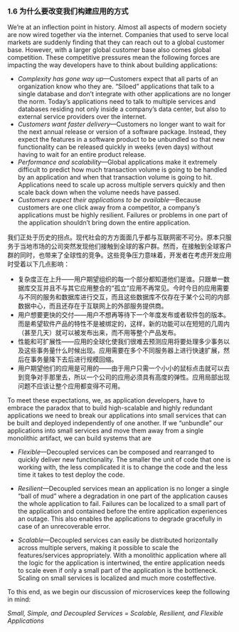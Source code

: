 ### 1.6 为什么要改变我们构建应用的方式

We’re at an inflection point in history. Almost all aspects of modern society are now wired together via the internet. Companies that used to serve local markets are suddenly finding that they can reach out to a global customer base. However, with a larger global customer base also comes global competition. These competitive pressures mean the following forces are impacting the way developers have to think about building applications:

* _Complexity has gone way up_—Customers expect that all parts of an organization know who they are. “Siloed” applications that talk to a single database and don’t integrate with other applications are no longer the norm. Today’s applications need to talk to multiple services and databases residing not only inside a company’s data center, but also to external service providers over the internet.
* _Customers want faster delivery_—Customers no longer want to wait for the next annual release or version of a software package. Instead, they expect the features in a software product to be unbundled so that new functionality can be released quickly in weeks \(even days\) without having to wait for an entire product release.
* _Performance and scalability_—Global applications make it extremely difficult to predict how much transaction volume is going to be handled by an application and when that transaction volume is going to hit. Applications need to scale up across multiple servers quickly and then scale back down when the volume needs have passed.
* _Customers expect their applications to be available_—Because customers are one click away from a competitor, a company’s applications must be highly resilient. Failures or problems in one part of the application shouldn’t bring down the entire application.

我们正处于历史的拐点。现代社会的方方面面几乎都与互联网密不可分。原本只服务于当地市场的公司突然发现他们接触到全球的客户群。然而，在接触到全球客户群的同时，也带来了全球性的竞争。这些竞争压力意味着，开发者在考虑开发应用时受着以下几点影响：

* 复杂度正在上升——用户期望组织的每一个部分都知道他们是谁。只跟单一数据库交互并且不与其它应用整合的“孤立”应用不再常见。今时今日的应用需要与不同的服务和数据库进行交互，而且这些数据库不仅存在于某个公司的内部数据中心，而且还存在于互联网上的外部服务提供商。
* 用户想要更快的交付——用户不想再等待下一个年度发布或者软件包的版本。而是希望软件产品的特性不是被绑定的，这样，新的功能可以在短短的几周内（甚至几天）就可以被发布出来，而不用等整个产品发布。
* 性能和可扩展性——应用的全球化使我们很难去预测应用将要处理多少事务以及这些事务量什么时候出现。应用需要在多个不同服务器上进行快速扩展，然后在事务量降下去后进行规模回缩。
* 用户期望他们的应用是可用的——由于用户只需一个小小的鼠标点击就可以去到竞争对手那里去，所以一个公司的应用必须具有高度的弹性。应用局部出现问题不应该让整个应用都变得不可用。

To meet these expectations, we, as application developers, have to embrace the paradox that to build high-scalable and highly redundant applications we need to break our applications into small services that can be built and deployed independently of one another. If we “unbundle” our applications into small services and move them away from a single monolithic artifact, we can build systems that are

* _Flexible_—Decoupled services can be composed and rearranged to quickly deliver new functionality. The smaller the unit of code that one is working with, the less complicated it is to change the code and the less time it takes to test deploy the code.

* _Resilient_—Decoupled services mean an application is no longer a single “ball of mud” where a degradation in one part of the application causes the whole application to fail. Failures can be localized to a small part of the application and contained before the entire application experiences an outage. This also enables the applications to degrade gracefully in case of an unrecoverable error.

* _Scalable_—Decoupled services can easily be distributed horizontally across multiple servers, making it possible to scale the features/services appropriately. With a monolithic application where all the logic for the application is intertwined, the entire application needs to scale even if only a small part of the application is the bottleneck. Scaling on small services is localized and much more costeffective.

To this end, as we begin our discussion of microservices keep the following in mind:

_Small, Simple, and Decoupled Services = Scalable, Resilient, and Flexible Applications_

